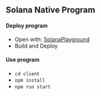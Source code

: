 ## Solana Native Program

#### Deploy program

- Open with: [SolanaPlayground](https://beta.solpg.io/)
- Build and Deploy

#### Use program

- `cd client`
- `npm install`
- `npm run start`
